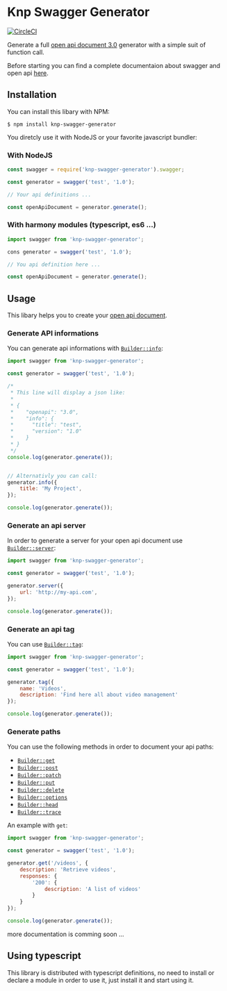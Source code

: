 Knp Swagger Generator
=====================

[![CircleCI](https://circleci.com/gh/KnpLabs/knp-swagger-generator.svg?style=svg)](https://circleci.com/gh/KnpLabs/knp-swagger-generator)

Generate a full [open api document 3.0](https://github.com/OAI/OpenAPI-Specification) generator with a simple suit of function
call.

Before starting you can find a complete documentaion about swagger and open api [here](https://swagger.io/).

## Installation

You can install this libary with NPM:

```
$ npm install knp-swagger-generator
```

You diretcly use it with NodeJS or your favorite javascript
bundler:

### With NodeJS

```javascript
const swagger = require('knp-swagger-generator').swagger;

const generator = swagger('test', '1.0');

// Your api definitions ...

const openApiDocument = generator.generate();
```

### With harmony modules (typescript, es6 ...)

```javascript
import swagger from 'knp-swagger-generator';

cons generator = swagger('test', '1.0');

// You api definition here ...

const openApiDocument = generator.generate();
```

## Usage

This libary helps you to create your [open api document](https://github.com/OAI/OpenAPI-Specification/).

### Generate API informations

You can generate api informations with [`Builder::info`](./src/builder.ts#L29):

```javascript
import swagger from 'knp-swagger-generator';

const generator = swagger('test', '1.0');

/*
 * This line will display a json like:
 *
 * {
 *    "openapi": "3.0",
 *    "info": {
 *      "title": "test",
 *      "version": "1.0"
 *    }
 * }
 */
console.log(generator.generate());


// Alternativly you can call:
generator.info({
    title: 'My Project',
});

console.log(generator.generate());
```

### Generate an api server

In order to generate a server for your open api document use [`Builder::server`](./src/builder.ts#L91):

```javascript
import swagger from 'knp-swagger-generator';

const generator = swagger('test', '1.0');

generator.server({
    url: 'http://my-api.com',
});

console.log(generator.generate());
```

### Generate an api tag

You can use [`Builder::tag`](./src/builder.ts#L96):

```javascript
import swagger from 'knp-swagger-generator';

const generator = swagger('test', '1.0');

generator.tag({
    name: 'Videos',
    description: 'Find here all about video management'
});

console.log(generator.generate());
```

### Generate paths

You can use the following methods in order to document your
api paths:

- [`Builder::get`](./src/builder.ts#L46)
- [`Builder::post`](./src/builder.ts#L51)
- [`Builder::patch`](./src/builder.ts#L56)
- [`Builder::put`](./src/builder.ts#L61)
- [`Builder::delete`](./src/builder.ts#L66)
- [`Builder::options`](./src/builder.ts#L71)
- [`Builder::head`](./src/builder.ts#L76)
- [`Builder::trace`](./src/builder.ts#L81)

An example with `get`:


```javascript
import swagger from 'knp-swagger-generator';

const generator = swagger('test', '1.0');

generator.get('/videos', {
    description: 'Retrieve videos',
    responses: {
        '200': {
            description: 'A list of videos'
        }
    }
});

console.log(generator.generate());
```

more documentation is comming soon ...

## Using typescript

This library is distributed with typescript definitions, no need to install
or declare a module in order to use it, just install it and start using
it.
